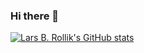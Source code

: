 ### Hi there 👋

[![Lars B. Rollik's GitHub stats](https://github-readme-stats.vercel.app/api?username=larsrollik)](https://github.com/larsrollik/github-readme-stats)

<!--
**larsrollik/larsrollik** is a ✨ _special_ ✨ repository because its `README.md` (this file) appears on your GitHub profile.

Here are some ideas to get you started:

- 🔭 I’m currently working on ...
- 🌱 I’m currently learning ...
- 👯 I’m looking to collaborate on ...
- 🤔 I’m looking for help with ...
- 💬 Ask me about ...
- 📫 How to reach me: ...
- 😄 Pronouns: ...
- ⚡ Fun fact: ...
-->
